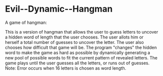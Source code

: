 Evil--Dynamic--Hangman
======================
A game of hangman:

This is a version of hangman that allows the user to guess letters to uncover a hidden word of length that the user chooses.
The user allots him or herself a total number of guesses to uncover the letter. 
The user also chooses how difficult that game will be. 
The program "changes" the hidden word to make the game as hard as possible by dynamically generating a new pool of possible words to fit the current pattern  of revealed letters. 
The game plays until the user guesses all the letters, or runs out of guesses. Note: Error occurs when 16 letters is chosen as word length.
